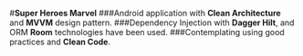 #**Super Heroes Marvel**
###Android application with **Clean Architecture** and **MVVM** design pattern.
###Dependency Injection with **Dagger Hilt**, and ORM **Room** technologies have been used.
###Contemplating using good practices and **Clean Code**.